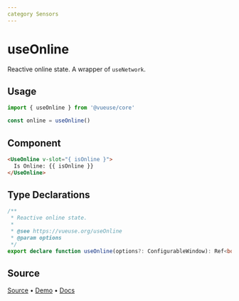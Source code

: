 ```yaml
---
category Sensors
---
```


# useOnline

Reactive online state. A wrapper of `useNetwork`.

## Usage

```js
import { useOnline } from '@vueuse/core'

const online = useOnline()
```

## Component
```html
<UseOnline v-slot="{ isOnline }">
  Is Online: {{ isOnline }}
</UseOnline>
```

<!--FOOTER_STARTS-->
## Type Declarations

```typescript
/**
 * Reactive online state.
 *
 * @see https://vueuse.org/useOnline
 * @param options
 */
export declare function useOnline(options?: ConfigurableWindow): Ref<boolean>
```

## Source

[Source](https://github.com/vueuse/vueuse/blob/main/packages/core/useOnline/index.ts) • [Demo](https://github.com/vueuse/vueuse/blob/main/packages/core/useOnline/demo.vue) • [Docs](https://github.com/vueuse/vueuse/blob/main/packages/core/useOnline/index.md)


<!--FOOTER_ENDS-->
